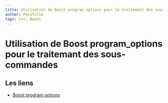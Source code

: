 ```yaml
---
title: Utilisation de Boost program_options pour le traitement des sous-commandes
author: PacoTille
tags: C++, Boost
---
```


# Utilisation de Boost program_options pour le traitemant des sous-commandes



## Les liens

- [Boost program options](http://www.boost.org/doc/libs/1_59_0/doc/html/program_options.html)

